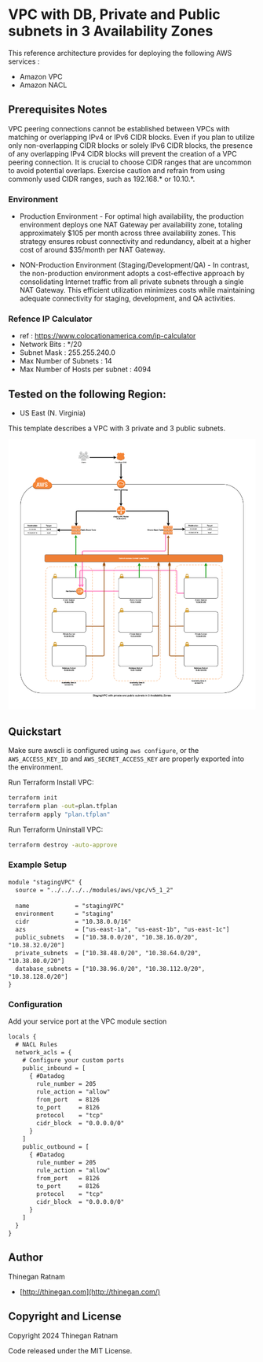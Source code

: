 # VPC with DB, Private and Public subnets in 3 Availability Zones

This reference architecture provides for deploying the following AWS services :
- Amazon VPC
- Amazon NACL

## Prerequisites Notes

VPC peering connections cannot be established between VPCs with matching or overlapping IPv4 or IPv6 CIDR blocks. Even if you plan to utilize only non-overlapping CIDR blocks or solely IPv6 CIDR blocks, the presence of any overlapping IPv4 CIDR blocks will prevent the creation of a VPC peering connection. It is crucial to choose CIDR ranges that are uncommon to avoid potential overlaps. Exercise caution and refrain from using commonly used CIDR ranges, such as 192.168.* or 10.10.*.

### Environment
- Production Environment - For optimal high availability, the production environment deploys one NAT Gateway per availability zone, totaling approximately $105 per month across three availability zones. This strategy ensures robust connectivity and redundancy, albeit at a higher cost of around $35/month per NAT Gateway.

- NON-Production Environment (Staging/Development/QA) - In contrast, the non-production environment adopts a cost-effective approach by consolidating Internet traffic from all private subnets through a single NAT Gateway. This efficient utilization minimizes costs while maintaining adequate connectivity for staging, development, and QA activities.

### Refence IP Calculator
- ref : https://www.colocationamerica.com/ip-calculator
- Network Bits : */20
- Subnet Mask : 255.255.240.0
- Max Number of Subnets : 14
- Max Number of Hosts per subnet : 4094


## Tested on the following Region:
 - US East (N. Virginia)

This template describes a VPC with 3 private and 3 public subnets.

![infrastructure-overview](images/VPC_with_private_and_public_subnets_in_3_Availability_Zones.png)

## Quickstart
Make sure awscli is configured using `aws configure`, or the `AWS_ACCESS_KEY_ID` and `AWS_SECRET_ACCESS_KEY` are properly exported into the environment.

Run Terraform Install VPC:

```bash
terraform init
terraform plan -out=plan.tfplan
terraform apply "plan.tfplan"
```

Run Terraform Uninstall VPC:

```bash
terraform destroy -auto-approve
```

### Example Setup

```hcl
module "stagingVPC" {
  source = "../../../../modules/aws/vpc/v5_1_2"

  name             = "stagingVPC"
  environment      = "staging"
  cidr             = "10.38.0.0/16"
  azs              = ["us-east-1a", "us-east-1b", "us-east-1c"]
  public_subnets   = ["10.38.0.0/20", "10.38.16.0/20", "10.38.32.0/20"]
  private_subnets  = ["10.38.48.0/20", "10.38.64.0/20", "10.38.80.0/20"]
  database_subnets = ["10.38.96.0/20", "10.38.112.0/20", "10.38.128.0/20"]
}
```

### Configuration
Add your service port at the VPC module section
```hcl
locals {
  # NACL Rules
  network_acls = {
    # Configure your custom ports
    public_inbound = [
      { #Datadog
        rule_number = 205
        rule_action = "allow"
        from_port   = 8126
        to_port     = 8126
        protocol    = "tcp"
        cidr_block  = "0.0.0.0/0"
      }
    ]
    public_outbound = [
      { #Datadog
        rule_number = 205
        rule_action = "allow"
        from_port   = 8126
        to_port     = 8126
        protocol    = "tcp"
        cidr_block  = "0.0.0.0/0"
      }
    ]
  }
}
```

## Author

Thinegan Ratnam
 - [http://thinegan.com](http://thinegan.com/)

## Copyright and License

Copyright 2024 Thinegan Ratnam

Code released under the MIT License.